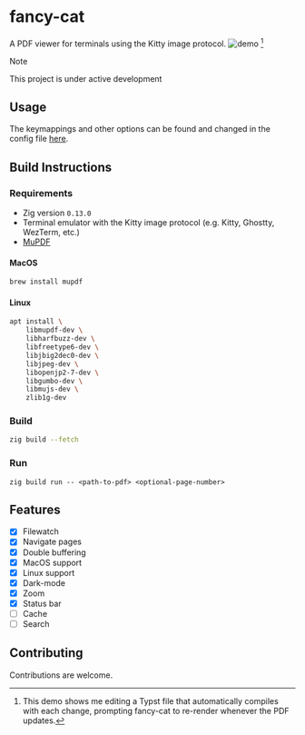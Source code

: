 # fancy-cat
A PDF viewer for terminals using the Kitty image protocol.
![demo](https://github.com/user-attachments/assets/b1edc9d2-3b1f-437d-9b48-c196d22fcbbd) [^1]
[^1]: This demo shows me editing a Typst file that automatically compiles with each change, prompting fancy-cat to re-render whenever the PDF updates.
> [!NOTE]  
> This project is under active development
## Usage
The keymappings and other options can be found and changed in the config file [here](./src/config.zig).
## Build Instructions
### Requirements
- Zig version ``0.13.0``
- Terminal emulator with the Kitty image protocol (e.g. Kitty, Ghostty, WezTerm, etc.)
- [MuPDF](https://mupdf.readthedocs.io/en/latest/quick-start-guide.html)
#### MacOS
``` sh
brew install mupdf
```
#### Linux
``` sh
apt install \
    libmupdf-dev \
    libharfbuzz-dev \
    libfreetype6-dev \
    libjbig2dec0-dev \
    libjpeg-dev \
    libopenjp2-7-dev \
    libgumbo-dev \
    libmujs-dev \
    zlib1g-dev
```
### Build
```sh
zig build --fetch
```
### Run
```
zig build run -- <path-to-pdf> <optional-page-number>
```
## Features
- [x] Filewatch
- [x] Navigate pages
- [x] Double buffering
- [x] MacOS support
- [x] Linux support
- [x] Dark-mode
- [x] Zoom
- [x] Status bar
- [ ] Cache
- [ ] Search
## Contributing
Contributions are welcome.